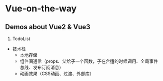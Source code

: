 # Vue-on-the-way
## Demos about Vue2 & Vue3

1. TodoList
  + 技术栈
    + 本地存储 
    + 组件间通信（props、父给子一个函数，子在合适的时候调用、全局事件总线、发布订阅消息）
    + 动画效果（CSS动画、过渡、外部库）
